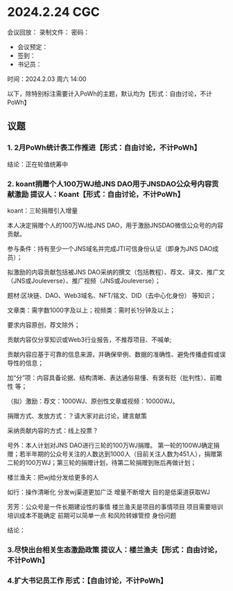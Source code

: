 
# 2024.2.24 CGC

会议回放：
录制文件：
密码：

- 会议预定：
- 签到：
- 书记员：

时间：2024.2.03 周六 14:00

以下，除特别标注需要计入PoWh的主题，默认均为【形式：自由讨论，不计PoWh】

## 议题

### 1. 2月PoWh统计表工作推进【形式：自由讨论，不计PoWh】

结论：正在轮值统筹中

### 2. koant捐赠个人100万WJ给JNS DAO用于JNSDAO公众号内容贡献激励 提议人：Koant【形式：自由讨论，不计PoWh】

koant：三轮捐赠引入增量 

本人决定捐赠个人的100万WJ给JNS DAO，用于激励JNSDAO微信公众号的内容贡献。

参与条件：持有至少一个JNS域名并完成JTI可信身份认证（即身为JNS DAO成员）；

拟激励的内容贡献包括被JNS DAO采纳的撰文（包括教程）、荐文、译文、推广文（JNS或Jouleverse）、推广视频（JNS或Jouleverse）；

题材:区块链、DAO、Web3域名、NFT/铭文、DID（去中心化身份） 等知识；

文章类：需字数1000字及以上；视频类：需时长1分钟及以上；

要求内容原创，荐文除外；

贡献内容仅分享知识或Web3行业报告，不推荐项目、不喊单;

贡献内容应基于可靠的信息来源，并确保举例、数据的准确性、避免传播虚假或误导性的信息；

加“分”项：内容具备论据、结构清晰、表达通俗易懂、有褒有贬（批判性）、前瞻性 等；

（拟）激励：荐文：1000WJ、原创性文章或视频：10000WJ。

捐赠方式、发放方式：？请大家对此讨论，建言献策

采纳贡献内容的方式：线上投票？

号外：本人计划对JNS DAO进行三轮的100万WJ捐赠。
第一轮的100WJ确定捐赠；若半年期的公众号关注的人数达到1000人（目前关注人数为451人），捐赠第二轮的100万WJ；第三轮的捐赠计划，待第二轮捐赠到账后再做计划；

楼兰渔夫：把wj给分发给更多的人

如行：操作清晰化 分发wj渠道更加广泛 增量不断增大 目的是低渠道获取WJ

芳芳：公众号是一件长期建设性的事情 楼兰渔夫是项目的事情项目 项目需要培训 培训成本不能确定 前期可以简单一点 和风险转嫁管控 身份问题

结论：

### 3.尽快出台相关生态激励政策 提议人：楼兰渔夫【形式：自由讨论，不计PoWh】

### 4.扩大书记员工作 形式：【自由讨论，不计PoWh】
